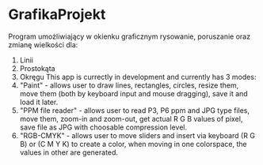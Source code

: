 # GrafikaProjekt
Program umożliwiający w okienku graficznym rysowanie, poruszanie oraz zmianę wielkości dla:
1) Linii
2) Prostokąta
3) Okręgu
This app is currectly in development and currently has 3 modes:
1) "Paint" - allows user to draw lines, rectangles, circles, resize them, move them (both by keyboard input and mouse dragging), save it and load it later.
2) "PPM file reader" - allows user to read P3, P6 ppm and JPG type files, move them, zoom-in and zoom-out, get actual R G B values of pixel, save file as JPG with choosable compression level.
3) "RGB-CMYK" - allows user to move sliders and insert via keyboard (R G B) or (C M Y K) to create a color, when moving in one colorspace, the values in other are generated.
